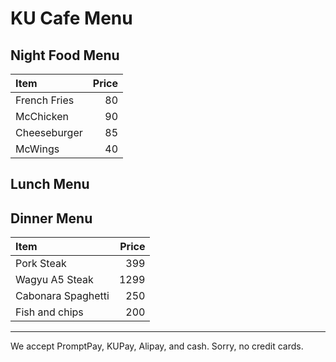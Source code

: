 # KU Cafe Menu

## Night Food Menu

| Item                                   | Price |
|:---------------------------------------|------:|
|  French Fries                           |  80  |
|  McChicken                              |  90  |
|  Cheeseburger                           |  85  |
|  McWings                           |  40  |

## Lunch Menu

## Dinner Menu

| Item                                   | Price |
|:---------------------------------------|------:|
| Pork Steak                             |  399  |
| Wagyu A5 Steak                         |  1299 |
| Cabonara Spaghetti                     |  250  |
| Fish and chips                         |  200  |

---

We accept PromptPay, KUPay, Alipay, and cash. Sorry, no credit cards.


